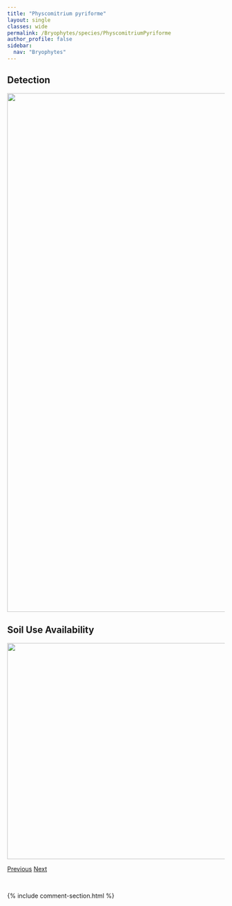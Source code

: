 ```yaml
---
title: "Physcomitrium pyriforme"
layout: single
classes: wide
permalink: /Bryophytes/species/PhyscomitriumPyriforme
author_profile: false
sidebar:
  nav: "Bryophytes"
---
```


<h2>Detection</h2>

<a href="https://drive.google.com/uc?export=view&id=17I2fNOPnVpAfYp5i69Sjr1D_VsrmjmWE">
<img src="https://drive.google.com/uc?export=view&id=17I2fNOPnVpAfYp5i69Sjr1D_VsrmjmWE" height = "1200" width = "800">
</a>


<h2>Soil Use Availability</h2>

<a href="https://drive.google.com/uc?export=view&id=1Gnc5fToxlHcM41p0NMuz3-qYLjhqyMnL">
<img src="https://drive.google.com/uc?export=view&id=1Gnc5fToxlHcM41p0NMuz3-qYLjhqyMnL" height = "500" width = "1000">
</a>


<a href="/DevelopmentWebsite/Bryophytes/species/PhyscomitriumHookeri" class="pagination--pager" title="Physcomitrium hookeri">Previous</a> <a href="/DevelopmentWebsite/Bryophytes/species/PlagiochilaAsplenioidesPorelloides" class="pagination--pager" title="Plagiochila asplenioides/porelloides">Next</a>

<p>&nbsp;</p>

{% include comment-section.html %}
